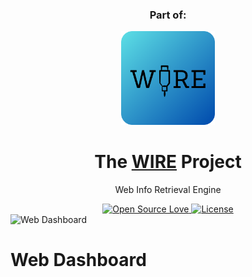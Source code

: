 <div align="center">
  <h3>Part of:</h3>
  <img width="150" src="https://github.com/ahmfaiz/wire-scraper/blob/main/wire-logo-rounded-small.png" alt="wire-logo" />
  <h1>The <a href="https://github.com/ahmfaiz?tab=repositories&q=wire&type=&language=&sort=">WIRE</a> Project</h1>
  <p>
    Web Info Retrieval Engine
  </p>
  <a href="https://opensource.org/">
    <img src="https://badges.frapsoft.com/os/v3/open-source.svg?v=103" alt="Open Source Love" />
  </a>
  <a href="https://opensource.org/licenses/gpl-3.0/">
    <img src="https://img.shields.io/badge/license-GPLv3-blue" alt="License" />
  </a>
</div>

<img src="https://i.imgur.com/waxVImv.png" alt="Web Dashboard" />

<h1>Web Dashboard</h1>
